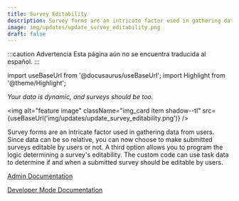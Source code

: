 ```yaml
---
title: Survey Editability
description: Survey forms are an intricate factor used in gathering data from users. Since data can be so relative, you can now choose to make submitted surveys editable by users or not. A third option allows you to program the logic determining a survey's editability. The custom code can use task data to determine if and when a submitted survey should be editable by users. Your data is dynamic, and surveys should be too.
image: img/updates/update_survey_editability.png
draft: false
---
```


:::caution Advertencia
Esta página aún no se encuentra traducida al español.
:::

import useBaseUrl from '@docusaurus/useBaseUrl'; 
import Highlight from '@theme/Highlight';

<div className="align-center">
<div className="card">
<div className="card__header">

<span className="hero__subtitle"><em>

Your data is dynamic, and surveys should be too.

</em></span>

</div>
<div className="card__image">

<img alt="feature image" className="img_card item shadow--tl" src={useBaseUrl('img/updates/update_survey_editability.png')} />
<br/>

</div>
<div className="card__body">

Survey forms are an intricate factor used in gathering data from users. Since data can be so relative, you can now choose to make submitted surveys editable by users or not. A third option allows you to program the logic determining a survey's editability. The custom code can use task data to determine if and when a submitted survey should be editable by users.

</div>
<div className="card__footer text-center align-padding-center">

<a className="button button--info button--block" href="/docs/documentation/admin/survey/settings#access">Admin Documentation</a>
<br/>

<a className="button button--info button--block" href="/docs/documentation/automation/surveys/survey_editable_code">Developer Mode Documentation</a>
<br/>


</div>
</div>
</div>

